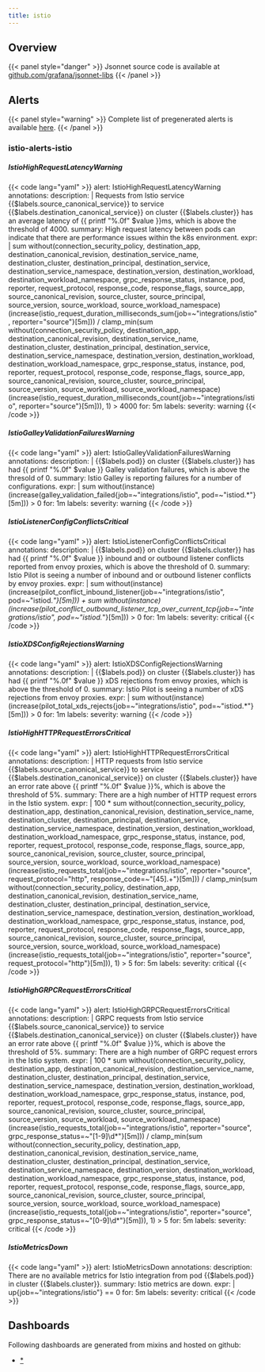 ```yaml
---
title: istio
---
```


## Overview



{{< panel style="danger" >}}
Jsonnet source code is available at [github.com/grafana/jsonnet-libs](https://github.com/grafana/jsonnet-libs/tree/master/istio-2-mixin)
{{< /panel >}}

## Alerts

{{< panel style="warning" >}}
Complete list of pregenerated alerts is available [here](https://github.com/monitoring-mixins/website/blob/master/assets/istio/alerts.yaml).
{{< /panel >}}

### istio-alerts-istio

##### IstioHighRequestLatencyWarning

{{< code lang="yaml" >}}
alert: IstioHighRequestLatencyWarning
annotations:
  description: |
    Requests from Istio service {{$labels.source_canonical_service}} to service {{$labels.destination_canonical_service}} on cluster {{$labels.cluster}} has an average latency of {{ printf "%.0f" $value }}ms, which is above the threshold of 4000.
  summary: High request latency between pods can indicate that there are performance
    issues within the k8s environment.
expr: |
  sum without(connection_security_policy, destination_app, destination_canonical_revision, destination_service_name, destination_cluster, destination_principal, destination_service, destination_service_namespace, destination_version, destination_workload, destination_workload_namespace, grpc_response_status, instance, pod, reporter, request_protocol, response_code, response_flags, source_app, source_canonical_revision, source_cluster, source_principal, source_version, source_workload, source_workload_namespace) (increase(istio_request_duration_milliseconds_sum{job=~"integrations/istio", reporter="source"}[5m]))
  /
  clamp_min(sum without(connection_security_policy, destination_app, destination_canonical_revision, destination_service_name, destination_cluster, destination_principal, destination_service, destination_service_namespace, destination_version, destination_workload, destination_workload_namespace, grpc_response_status, instance, pod, reporter, request_protocol, response_code, response_flags, source_app, source_canonical_revision, source_cluster, source_principal, source_version, source_workload, source_workload_namespace) (increase(istio_request_duration_milliseconds_count{job=~"integrations/istio", reporter="source"}[5m])), 1) > 4000
for: 5m
labels:
  severity: warning
{{< /code >}}
 
##### IstioGalleyValidationFailuresWarning

{{< code lang="yaml" >}}
alert: IstioGalleyValidationFailuresWarning
annotations:
  description: |
    {{$labels.pod}} on cluster {{$labels.cluster}} has had {{ printf "%.0f" $value }} Galley validation failures, which is above the thresold of 0.
  summary: Istio Galley is reporting failures for a number of configurations.
expr: |
  sum without(instance) (increase(galley_validation_failed{job=~"integrations/istio", pod=~"istiod.*"}[5m])) > 0
for: 1m
labels:
  severity: warning
{{< /code >}}
 
##### IstioListenerConfigConflictsCritical

{{< code lang="yaml" >}}
alert: IstioListenerConfigConflictsCritical
annotations:
  description: |
    {{$labels.pod}} on cluster {{$labels.cluster}} has had {{ printf "%.0f" $value }} inbound and or outbound listener conflicts reported from envoy proxies, which is above the threshold of 0.
  summary: Istio Pilot is seeing a number of inbound and or outbound listener conflicts
    by envoy proxies.
expr: |
  sum without(instance) (increase(pilot_conflict_inbound_listener{job=~"integrations/istio", pod=~"istiod.*"}[5m])) + sum without(instance) (increase(pilot_conflict_outbound_listener_tcp_over_current_tcp{job=~"integrations/istio", pod=~"istiod.*"}[5m])) > 0
for: 1m
labels:
  severity: critical
{{< /code >}}
 
##### IstioXDSConfigRejectionsWarning

{{< code lang="yaml" >}}
alert: IstioXDSConfigRejectionsWarning
annotations:
  description: |
    {{$labels.pod}} on cluster {{$labels.cluster}} has had {{ printf "%.0f" $value }} xDS rejections from envoy proxies, which is above the threshold of 0.
  summary: Istio Pilot is seeing a number of xDS rejections from envoy proxies.
expr: |
  sum without(instance) (increase(pilot_total_xds_rejects{job=~"integrations/istio", pod=~"istiod.*"}[5m])) > 0
for: 1m
labels:
  severity: warning
{{< /code >}}
 
##### IstioHighHTTPRequestErrorsCritical

{{< code lang="yaml" >}}
alert: IstioHighHTTPRequestErrorsCritical
annotations:
  description: |
    HTTP requests from Istio service {{$labels.source_canonical_service}} to service {{$labels.destination_canonical_service}} on cluster {{$labels.cluster}} have an error rate above {{ printf "%.0f" $value }}%, which is above the threshold of 5%.
  summary: There are a high number of HTTP request errors in the Istio system.
expr: |
  100 * sum without(connection_security_policy, destination_app, destination_canonical_revision, destination_service_name, destination_cluster, destination_principal, destination_service, destination_service_namespace, destination_version, destination_workload, destination_workload_namespace, grpc_response_status, instance, pod, reporter, request_protocol, response_code, response_flags, source_app, source_canonical_revision, source_cluster, source_principal, source_version, source_workload, source_workload_namespace) (increase(istio_requests_total{job=~"integrations/istio", reporter="source", request_protocol="http", response_code=~"[45].+"}[5m]))
  /
  clamp_min(sum without(connection_security_policy, destination_app, destination_canonical_revision, destination_service_name, destination_cluster, destination_principal, destination_service, destination_service_namespace, destination_version, destination_workload, destination_workload_namespace, grpc_response_status, instance, pod, reporter, request_protocol, response_code, response_flags, source_app, source_canonical_revision, source_cluster, source_principal, source_version, source_workload, source_workload_namespace) (increase(istio_requests_total{job=~"integrations/istio", reporter="source", request_protocol="http"}[5m])), 1) > 5
for: 5m
labels:
  severity: critical
{{< /code >}}
 
##### IstioHighGRPCRequestErrorsCritical

{{< code lang="yaml" >}}
alert: IstioHighGRPCRequestErrorsCritical
annotations:
  description: |
    GRPC requests from Istio service {{$labels.source_canonical_service}} to service {{$labels.destination_canonical_service}} on cluster {{$labels.cluster}} have an error rate above {{ printf "%.0f" $value }}%, which is above the threshold of 5%.
  summary: There are a high number of GRPC request errors in the Istio system.
expr: |
  100 * sum without(connection_security_policy, destination_app, destination_canonical_revision, destination_service_name, destination_cluster, destination_principal, destination_service, destination_service_namespace, destination_version, destination_workload, destination_workload_namespace, grpc_response_status, instance, pod, reporter, request_protocol, response_code, response_flags, source_app, source_canonical_revision, source_cluster, source_principal, source_version, source_workload, source_workload_namespace) (increase(istio_requests_total{job=~"integrations/istio", reporter="source", grpc_response_status=~"[1-9]\d*"}[5m]))
  /
  clamp_min(sum without(connection_security_policy, destination_app, destination_canonical_revision, destination_service_name, destination_cluster, destination_principal, destination_service, destination_service_namespace, destination_version, destination_workload, destination_workload_namespace, grpc_response_status, instance, pod, reporter, request_protocol, response_code, response_flags, source_app, source_canonical_revision, source_cluster, source_principal, source_version, source_workload, source_workload_namespace) (increase(istio_requests_total{job=~"integrations/istio", reporter="source", grpc_response_status=~"[0-9]\d*"}[5m])), 1) > 5
for: 5m
labels:
  severity: critical
{{< /code >}}
 
##### IstioMetricsDown

{{< code lang="yaml" >}}
alert: IstioMetricsDown
annotations:
  description: There are no available metrics for Istio integration from pod {{$labels.pod}}
    in cluster {{$labels.cluster}}.
  summary: Istio metrics are down.
expr: |
  up{job=~"integrations/istio"} == 0
for: 5m
labels:
  severity: critical
{{< /code >}}
 
## Dashboards
Following dashboards are generated from mixins and hosted on github:


- [*](https://github.com/monitoring-mixins/website/blob/master/assets/istio/dashboards/*.json)
